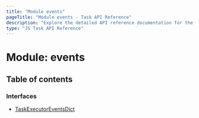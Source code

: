 ```yaml
---
title: "Module events"
pageTitle: "Module events - Task API Reference"
description: "Explore the detailed API reference documentation for the Module events within the Task API SDK for the Golem Network."
type: "JS Task API Reference"
---
```

# Module: events

## Table of contents

### Interfaces

- [TaskExecutorEventsDict](../interfaces/events.TaskExecutorEventsDict)
